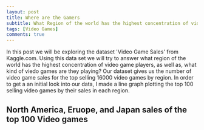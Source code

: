```yaml
---
layout: post
title: Where are the Gamers
subtitle: What Region of the world has the highest concentration of video game players and what are they playing?
tags: [Video Games]
comments: true
---
```


  In this post we will be exploring the dataset 'Video Game Sales' from Kaggle.com. Using this data set we will try to answer what region of the world has the highest concentration of video game players, as well as, what kind of viedo games are they playing? Our dataset gives us the number of video game sales for the top selling 16000 video games by region. In order to get a an initial look into our data, I made a line graph plotting the top 100 selling video games by their sales in each region.

## North America, Eruope, and Japan sales of the top 100 Video games


